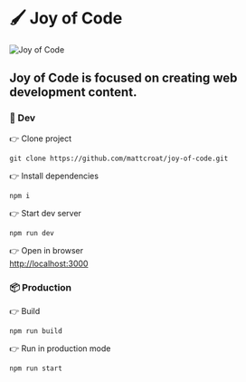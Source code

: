 # 🖌 Joy of Code

![Joy of Code](https://i.imgur.com/Oot9c8Z.png)

## Joy of Code is focused on creating web development content.

### 🔧 Dev

👉 Clone project

```shell
git clone https://github.com/mattcroat/joy-of-code.git
```

👉 Install dependencies

```shell
npm i
```

👉 Start dev server

```shell
npm run dev
```

👉 Open in browser  
[http://localhost:3000](http://localhost:3000)

### 📦 Production

👉 Build

```shell
npm run build
```

👉 Run in production mode

```shell
npm run start
```
